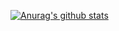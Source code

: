 [![Anurag's github stats](https://github-readme-stats.vercel.app/api?username=wwyf)](https://github.com/anuraghazra/github-readme-stats)
